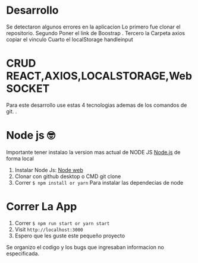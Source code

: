 # Desarrollo
Se detectaron algunos errores en la aplicacion 
Lo primero fue clonar el repositorio.
Segundo Poner el link de Boostrap .
Tercero la Carpeta axios copiar el vinculo
Cuarto el localStorage handleinput



# CRUD REACT,AXIOS,LOCALSTORAGE,WebSOCKET
Para este desarrollo use estas 4 tecnologias ademas de los comandos de git.
.

# Node js 🤓

Importante tener instalao la version mas actual de NODE JS [Node.js](https://nodejs.org/) de forma local

1. Instalar Node Js: [Node web](https://nodejs.org/)
2. Clonar con github desktop o CMD git clone
3. Correr `$ npm install or yarn` Para instalar las dependecias de node

# Correr La App

1.  Correr `$ npm run start or yarn start`
2. Visit `http://localhost:3000`
3. Espero que les guste este pequeño proyecto


Se organizo el codigo y los bugs que ingresaban informacion no especificada.
